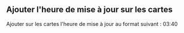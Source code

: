  ## Ajouter l'heure de mise à jour sur les cartes


Ajouter sur les cartes l'heure de mise à jour au format suivant : 03:40